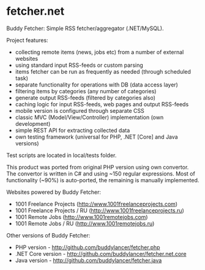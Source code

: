 # fetcher.net
Buddy Fetcher: Simple RSS fetcher/aggregator (.NET/MySQL).

Project features:
- collecting remote items (news, jobs etc) from a number of external websites
- using standard input RSS-feeds or custom parsing
- items fetcher can be run as frequently as needed (through scheduled task)
- separate functionality for operations with DB (data access layer)
- filtering items by categories (any number of categories)
- generate output RSS-feeds (filtered by categories also)
- caching logic for input RSS-feeds, web pages and output RSS-feeds
- mobile version is configured through separate CSS
- classic MVC (Model/View/Controller) implementation (own development)
- simple REST API for extracting collected data
- own testing framework (universal for PHP, .NET [Core] and Java versions)

Test scripts are located in local/tests folder.

This product was ported from original PHP version using own convertor.
The convertor is written in C# and using ~150 regular expressions.
Most of functionality (~90%) is auto-ported, the remaining is manually implemented.

Websites powered by Buddy Fetcher:
- 1001 Freelance Projects (http://www.1001freelanceprojects.com)
- 1001 Freelance Projects / RU (http://www.1001freelanceprojects.ru)
- 1001 Remote Jobs (http://www.1001remotejobs.com)
- 1001 Remote Jobs / RU (http://www.1001remotejobs.ru)

Other versions of Buddy Fetcher:
- PHP version - http://github.com/buddylancer/fetcher.php
- .NET Core version - http://github.com/buddylancer/fetcher.net.core
- Java version - http://github.com/buddylancer/fetcher.java

